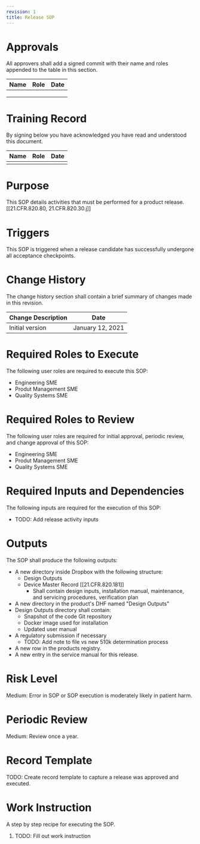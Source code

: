 ```yaml
---
revision: 1
title: Release SOP
---
```


# Approvals

All approvers shall add a signed commit with their name and roles appended to the table in this section.

| Name | Role | Date |
|---|---|---|
|      |      |      |
|      |      |      |
|      |      ||

# Training Record

By signing below you have acknowledged you have read and understood this document.

| Name | Role | Date |
| ---- | ---- | ---- |
|      |      |      |

# Purpose

This SOP details activities that must be performed for a product release. [[21.CFR.820.80, 21.CFR.820.30.j]]

# Triggers

This SOP is triggered when a release candidate has successfully undergone all acceptance checkpoints.

# Change History

The change history section shall contain a brief summary of changes made in this revision.

| Change Description | Date             |
| ------------------ | ---------------- |
| Initial version    | January 12, 2021 |

# Required Roles to Execute

The following user roles are required to execute this SOP:

- Engineering SME
- Produt Management SME
- Quality Systems SME

# Required Roles to Review

The following user roles are required for initial approval, periodic review, and change approval of this SOP:

- Engineering SME
- Produt Management SME
- Quality Systems SME

# Required Inputs and Dependencies

The following inputs are required for the execution of this SOP:

- TODO: Add release activity inputs

# Outputs

The SOP shall produce the following outputs:

- A new directory inside Dropbox with the following structure:
  - Design Outputs
  - Device Master Record [[21.CFR.820.181]]
    - Shall contain design inputs, installation manual, maintenance, and servicing procedures, verification plan
- A new directory in the product's DHF named "Design Outputs"
- Design Outputs directory shall contain:
  - Snapshot of the code Git repository 
  - Docker image used for installation
  - Updated user manual
- A regulatory submission if necessary
  - TODO: Add note to file vs new 510k determination process
- A new row in the products registry.
- A new entry in the service manual for this release. 

# Risk Level

Medium: Error in SOP or SOP execution is moderately likely in patient harm.


# Periodic Review

Medium: Review once a year.

# Record Template

TODO: Create record template to capture a release was approved and executed.

# Work Instruction

A step by step recipe for executing the SOP.

1. TODO: Fill out work instruction
